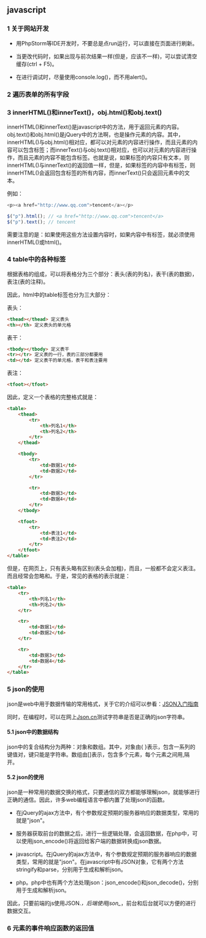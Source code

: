 ## javascript

### 1 关于网站开发

* 用PhpStorm等IDE开发时，不要总是点run运行，可以直接在页面进行刷新。

* 当更改代码时，如果出现与前次结果一样(但是，应该不一样)，可以尝试清空缓存(ctrl + F5)。

* 在进行调试时，尽量使用console.log()，而不用alert()。

### 2 遍历表单的所有字段

### 3 innerHTML()和innerText()，obj.html()和obj.text()

innerHTML()和innerText()是javascript中的方法，用于返回元素的内容。
obj.text()和obj.html()是jQuery中的方法啊，也是操作元素的内容。其中，innerHTML()与obj.html()相对应，都可以对元素的内容进行操作，而且元素的内容可以包含标签；而innerText()与obj.text()相对应，也可以对元素的内容进行操作，而且元素的内容不能包含标签。也就是说，如果标签的内容只有文本，则innerHTML()与innerText()的返回值一样，但是，如果标签的内容中有标签，则innerHTML()会返回包含标签的所有内容，而innerText()只会返回元素中的文本。

例如：

``` javascript
<p><a href="http://www.qq.com">tencent</a></p>

$("p").html(); // <a href="http://www.qq.com">tencent</a>
$("p").text(); // tencent
```

需要注意的是：如果使用这些方法设置内容时，如果内容中有标签，就必须使用innerHTML()或html()。

### 4 table中的各种标签

根据表格的组成，可以将表格分为三个部分：表头(表的列名)，表干(表的数据)，表注(表的注释)。

因此，html中的table标签也分为三大部分：

表头：

``` html
<thead></thead> 定义表头
<th></th> 定义表头的单元格
```

表干：

``` html
<tbody></tbody> 定义表干
<tr></tr> 定义表的一行，表的三部分都要用
<td></td> 定义表干的单元格，表干和表注要用
```

表注：

``` html
<tfoot></tfoot>
```

因此，定义一个表格的完整格式就是：

``` html
<table>
	<thead>
		<tr>
			<th>列名1</th>
			<th>列名2</th>
		</tr>
	</thead>

	<tbody>
		<tr>
			<td>数据1</td>
			<td>数据2</td>
		</tr>

		<tr>
			<td>数据3</td>
			<td>数据4</td>
		</tr>
	</tbody>

	<tfoot>
		<tr>
			<td>表注1</td>
			<td>表注2</td>
		</tr>
	</tfoot>
</table>
```

但是，在网页上，只有表头略有区别(表头会加粗)，而且，一般都不会定义表注。而且经常会忽略<thead>和<tbody>。于是，常见的表格的表示就是：

``` html
<table>
	<tr>
		<th>列名1</th>
		<th>列名2</th>
	</tr>

	<tr>
		<td>数据1</td>
		<td>数据2</td>
	</tr>

	<tr>
		<td>数据3</td>
		<td>数据4</td>
	</tr>
</table>
```

### 5 json的使用

json是web中用于数据传输的常用格式，关于它的介绍可以参看：[JSON入门指南](http://www.ibm.com/developerworks/cn/web/wa-lo-json/#ibm-pcon)

同时，在编程时，可以在网上[Json.cn](http://json.cn/)测试字符串是否是正确的json字符串。

#### 5.1 json中的数据结构

json中的复合结构分为两种：对象和数组。其中，对象由{ }表示，包含一系列的键值对，键只能是字符串。数组由[]表示，包含多个元素，每个元素之间用,隔开。

#### 5.2 json的使用

json是一种常用的数据交换的格式，只要通信的双方都能够理解json，就能够进行正确的通信。因此，许多web编程语言中都内置了处理json的函数。

* 在jQuery的ajax方法中，有个参数规定预期的服务器响应的数据类型，常用的就是"json"。
* 服务器获取前台的数据之后，进行一些逻辑处理，会返回数据，在php中，可以使用json_encode()将返回给客户端的数据转换成json数据。

* javascript。在jQuery的ajax方法中，有个参数规定预期的服务器响应的数据类型，常用的就是"json"。在javascript中有JSON对象，它有两个方法stringify和parse，分别用于生成和解析json。
* php。php中也有两个方法处理json：json_encode()和json_decode()，分别用于生成和解析json。

因此，只要前端的js使用JSON.*，后端使用json_*，前台和后台就可以方便的进行数据交互。

### 6 元素的事件响应函数的返回值